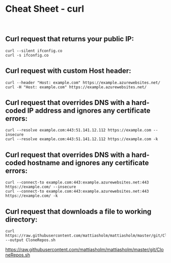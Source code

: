# Cheat Sheet - curl

<br>

## Curl request that returns your public IP:
```shell
curl --silent ifconfig.co
curl -s ifconfig.co
```

## Curl request with custom Host header:
```shell
curl --header "Host: example.com" https://example.azurewebsites.net/
curl -H "Host: example.com" https://example.azurewebsites.net/
```

## Curl request that overrides DNS with a hard-coded IP address and ignores any certificate errors:
```shell
curl --resolve example.com:443:51.141.12.112 https://example.com --insecure
curl --resolve example.com:443:51.141.12.112 https://example.com -k
```

## Curl request that overrides DNS with a hard-coded hostname and ignores any certificate errors:
```shell
curl --connect-to example.com:443:example.azurewebsites.net:443 https://example.com/ --insecure
curl --connect-to example.com:443:example.azurewebsites.net:443 https://example.com/ -k
```

## Curl request that downloads a file to working directory:
```shell
curl https://raw.githubusercontent.com/mattiasholm/mattiasholm/master/git/CloneRepos.sh --output CloneRepos.sh
```



<!---
Eventuellt ange placeholder argument <APA> istället för nuvarande exempel? Mer enhetligt med övriga READMEs!
OBS: Skapa tabell a la REGEX med alla standardväxlar!
-->

https://raw.githubusercontent.com/mattiasholm/mattiasholm/master/git/CloneRepos.sh
